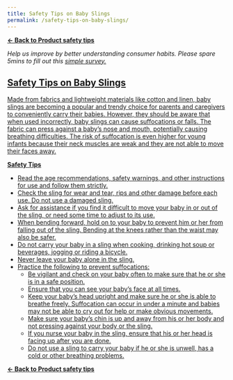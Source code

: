 ```yaml
---
title: Safety Tips on Baby Slings
permalink: /safety-tips-on-baby-slings/
---
```

**[&#8592; Back to Product safety tips](/consumers/product-safety-tips/children-product)**

*Help us improve by better understanding consumer habits. Please spare 5mins to fill out this <a href = "https://form.gov.sg/63a160c3cf15ee00129a4ab4">simple survey.*

## Safety Tips on Baby Slings
Made from fabrics and lightweight materials like cotton and linen, baby slings are becoming a popular and trendy choice for parents and caregivers to conveniently carry their babies. However, they should be aware that when used incorrectly, baby slings can cause suffocations or falls. The fabric can press against a baby’s nose and mouth, potentially causing breathing difficulties. The risk of suffocation is even higher for young infants because their neck muscles are weak and they are not able to move their faces away.

**Safety Tips**
* Read the age recommendations, safety warnings, and other instructions for use and follow them strictly.
* Check the sling for wear and tear, rips and other damage before each use. Do not use a damaged sling.
* Ask for assistance if you find it difficult to move your baby in or out of the sling, or need some time to adjust to its use.
* When bending forward, hold on to your baby to prevent him or her from falling out of the sling. Bending at the knees rather than the waist may also be safer.
* Do not carry your baby in a sling when cooking, drinking hot soup or beverages, jogging or riding a bicycle.
* Never leave your baby alone in the sling.
* Practice the following to prevent suffocations:
  * Be vigilant and check on your baby often to make sure that he or she is in a safe position.
  * Ensure that you can see your baby’s face at all times.
  * Keep your baby’s head upright and make sure he or she is able to breathe freely. Suffocation can occur in under a minute and babies may not be able to cry out for help or make obvious movements.
  * Make sure your baby’s chin is up and away from his or her body and not pressing against your body or the sling.
  * If you nurse your baby in the sling, ensure that his or her head is facing up after you are done.
  * Do not use a sling to carry your baby if he or she is unwell, has a cold or other breathing problems.

**[&#8592; Back to Product safety tips](/consumers/product-safety-tips/children-product)**